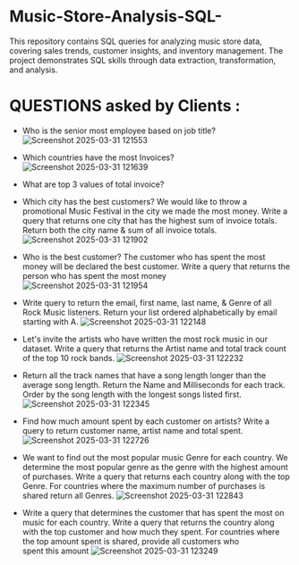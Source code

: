# Music-Store-Analysis-SQL-
This repository contains SQL queries for analyzing music store data, covering sales trends, customer insights, and inventory management. The project demonstrates SQL skills through data extraction, transformation, and analysis.
# QUESTIONS asked by Clients :
- Who is the senior most employee based on job title?
  ![Screenshot 2025-03-31 121553](https://github.com/user-attachments/assets/69c4bc95-cccc-4ca7-b8c3-30665be9a636)

- Which countries have the most Invoices?
![Screenshot 2025-03-31 121639](https://github.com/user-attachments/assets/288175e2-5651-4336-9a1e-491c67dadea4)

- What are top 3 values of total invoice?
- Which city has the best customers? We would like to throw a promotional Music 
Festival in the city we made the most money. Write a query that returns one city that 
has the highest sum of invoice totals. Return both the city name & sum of all invoice 
totals.
![Screenshot 2025-03-31 121902](https://github.com/user-attachments/assets/c14a77fe-64b4-4012-9c69-da0235ab56c6)

- Who is the best customer? The customer who has spent the most money will be 
declared the best customer. Write a query that returns the person who has spent the 
most money
![Screenshot 2025-03-31 121954](https://github.com/user-attachments/assets/94fe1224-2508-4b8d-bf46-bdf1084d723e)

- Write query to return the email, first name, last name, & Genre of all Rock Music 
listeners. Return your list ordered alphabetically by email starting with A.
![Screenshot 2025-03-31 122148](https://github.com/user-attachments/assets/56568cff-57c8-41e2-8802-ec5e00d02140)

- Let's invite the artists who have written the most rock music in our dataset. Write a 
query that returns the Artist name and total track count of the top 10 rock bands.
![Screenshot 2025-03-31 122232](https://github.com/user-attachments/assets/fe434484-f451-419d-85b4-2d0d7cb75d70)

- Return all the track names that have a song length longer than the average song length. 
Return the Name and Milliseconds for each track. Order by the song length with the 
longest songs listed first.
![Screenshot 2025-03-31 122345](https://github.com/user-attachments/assets/3f8847aa-5639-4936-9261-31507cbdc6d5)

- Find how much amount spent by each customer on artists? Write a query to return
customer name, artist name and total spent.
![Screenshot 2025-03-31 122726](https://github.com/user-attachments/assets/6cf025e4-521a-41ea-8b86-5b1f23355826)

- We want to find out the most popular music Genre for each country. We determine the 
most popular genre as the genre with the highest amount of purchases. Write a query 
that returns each country along with the top Genre. For countries where the maximum 
number of purchases is shared return all Genres.
![Screenshot 2025-03-31 122843](https://github.com/user-attachments/assets/74cf3a33-d894-4160-8c4c-03f0933262d3)

- Write a query that determines the customer that has spent the most on music for each 
country. Write a query that returns the country along with the top customer and how
much they spent. For countries where the top amount spent is shared, provide all 
customers who spent this amount
![Screenshot 2025-03-31 123249](https://github.com/user-attachments/assets/1ee82954-2374-4449-8436-2f406d79e6e0)
